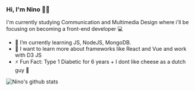 ### Hi, I'm Nino 🙌🏻

I'm currently studying Communication and Multimedia Design where i'll be focusing on becoming a front-end developer 💻

- 🌱 I’m currently learning JS, NodeJS, MongoDB.
- 📖 I want to learn more about frameworks like React and Vue and work with D3 JS
- ⚡ Fun Fact: Type 1 Diabetic for 6 years + I dont like cheese as a dutch guy 🧀



![Nino's github stats](https://github-readme-stats.vercel.app/api?username=ninoschelcher&show_icons=true)
